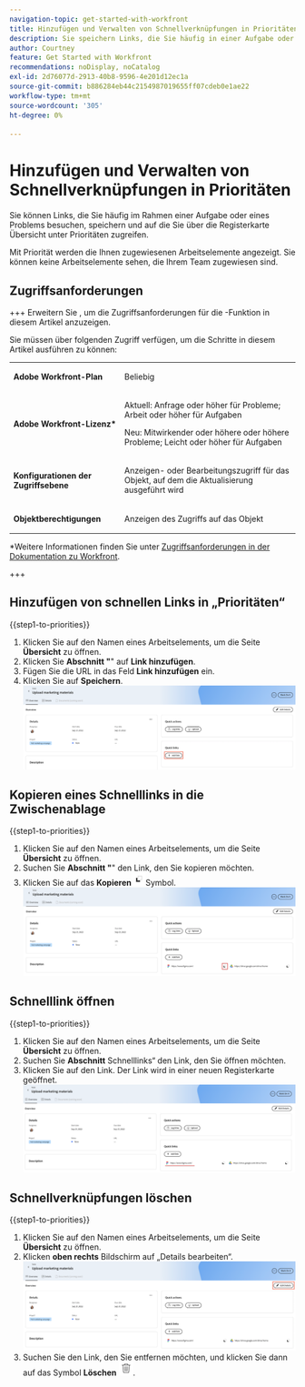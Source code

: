 ```yaml
---
navigation-topic: get-started-with-workfront
title: Hinzufügen und Verwalten von Schnellverknüpfungen in Prioritäten
description: Sie speichern Links, die Sie häufig in einer Aufgabe oder einem Problem in „Prioritäten“ besuchen.
author: Courtney
feature: Get Started with Workfront
recommendations: noDisplay, noCatalog
exl-id: 2d76077d-2913-40b8-9596-4e201d12ec1a
source-git-commit: b886284eb44c2154987019655ff07cdeb0e1ae22
workflow-type: tm+mt
source-wordcount: '305'
ht-degree: 0%

---
```


# Hinzufügen und Verwalten von Schnellverknüpfungen in Prioritäten

Sie können Links, die Sie häufig im Rahmen einer Aufgabe oder eines Problems besuchen, speichern und auf die Sie über die Registerkarte Übersicht unter Prioritäten zugreifen.

Mit Priorität werden die Ihnen zugewiesenen Arbeitselemente angezeigt. Sie können keine Arbeitselemente sehen, die Ihrem Team zugewiesen sind.

## Zugriffsanforderungen

+++ Erweitern Sie , um die Zugriffsanforderungen für die -Funktion in diesem Artikel anzuzeigen.

Sie müssen über folgenden Zugriff verfügen, um die Schritte in diesem Artikel ausführen zu können:

<table style="table-layout:auto"> 
 <col> 
 </col> 
 <col> 
 </col> 
 <tbody> 
  <tr> 
   <td role="rowheader"><strong>Adobe Workfront-Plan</strong></td> 
   <td> <p>Beliebig</p> </td> 
  </tr> 
  <tr> 
   <td role="rowheader"><strong>Adobe Workfront-Lizenz*</strong></td> 
   <td> 
   <p>Aktuell: Anfrage oder höher für Probleme; Arbeit oder höher für Aufgaben</p>
   <p>Neu: Mitwirkender oder höhere oder höhere Probleme; Leicht oder höher für Aufgaben</p> 
   </td> 
  </tr> 
  <tr> 
   <td role="rowheader"><strong>Konfigurationen der Zugriffsebene</strong></td> 
   <td> <p>Anzeigen- oder Bearbeitungszugriff für das Objekt, auf dem die Aktualisierung ausgeführt wird</p></td> 
  </tr> 
  <tr> 
   <td role="rowheader"><strong>Objektberechtigungen</strong></td> 
   <td> <p>Anzeigen des Zugriffs auf das Objekt</p></td> 
  </tr> 
 </tbody> 
</table>

*Weitere Informationen finden Sie unter [Zugriffsanforderungen in der Dokumentation zu Workfront](/help/quicksilver/administration-and-setup/add-users/access-levels-and-object-permissions/access-level-requirements-in-documentation.md).

+++

## Hinzufügen von schnellen Links in „Prioritäten“

{{step1-to-priorities}}

1. Klicken Sie auf den Namen eines Arbeitselements, um die Seite **Übersicht** zu öffnen.
1. Klicken Sie **Abschnitt &quot;**&quot; auf **Link hinzufügen**.
1. Fügen Sie die URL in das Feld **Link hinzufügen** ein.
1. Klicken Sie auf **Speichern**.
   ![Link hinzufügen](assets/add-link.png)

## Kopieren eines Schnelllinks in die Zwischenablage

{{step1-to-priorities}}

1. Klicken Sie auf den Namen eines Arbeitselements, um die Seite **Übersicht** zu öffnen.
1. Suchen Sie **Abschnitt &quot;**&quot; den Link, den Sie kopieren möchten.
1. Klicken Sie auf das **Kopieren**![&#x200B; Kopieren](assets/copy-icon.png)Symbol.
   ![Link kopieren](assets/copy-link.png)

## Schnelllink öffnen

{{step1-to-priorities}}

1. Klicken Sie auf den Namen eines Arbeitselements, um die Seite **Übersicht** zu öffnen.
1. Suchen Sie **Abschnitt** Schnelllinks“ den Link, den Sie öffnen möchten.
1. Klicken Sie auf den Link. Der Link wird in einer neuen Registerkarte geöffnet.
   ![Link öffnen](assets/open-link.png)

## Schnellverknüpfungen löschen

{{step1-to-priorities}}

1. Klicken Sie auf den Namen eines Arbeitselements, um die Seite **Übersicht** zu öffnen.
1. Klicken **oben rechts** Bildschirm auf „Details bearbeiten“.
   ![Details bearbeiten](assets/edit-details.png)
1. Suchen Sie den Link, den Sie entfernen möchten, und klicken Sie dann auf das Symbol **Löschen** ![Löschen](assets/delete-icon.png).
